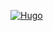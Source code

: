 [![Hugo](https://github.com/riyadhuddin/iacdrops/actions/workflows/hugo.yml/badge.svg)](https://github.com/riyadhuddin/iacdrops/actions/workflows/hugo.yml)
